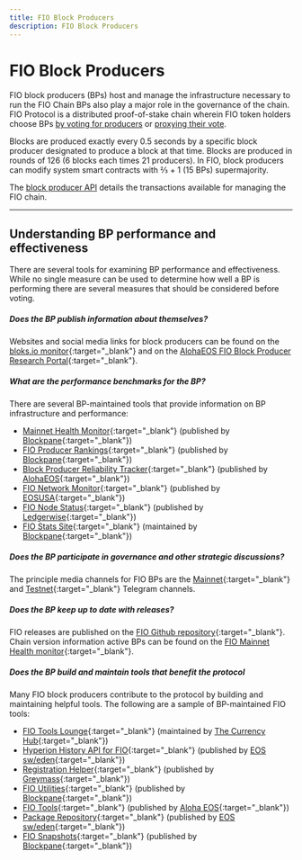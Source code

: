 ```yaml
---
title: FIO Block Producers
description: FIO Block Producers
---
```

# FIO Block Producers

FIO block producers (BPs) host and manage the infrastructure necessary to run the FIO Chain BPs also play a major role in the governance of the chain. FIO Protocol is a distributed proof-of-stake chain wherein FIO token holders choose BPs [by voting for producers]({{site.baseurl}}/docs/fio-protocol/voting) or [proxying their vote]({{site.baseurl}}/docs/how-to/proxy-vote). 

Blocks are produced exactly every 0.5 seconds by a specific block producer designated to produce a block at that time. Blocks are produced in rounds of 126 (6 blocks each times 21 producers). In FIO, block producers can modify system smart contracts with ⅔ + 1 (15 BPs) supermajority.

The [block producer API]({{site.baseurl}}/pages/api/fio-api/#tag--Block-Producer-Actions) details the transactions available for managing the FIO chain.

---
## Understanding BP performance and effectiveness

There are several tools for examining BP performance and effectiveness. While no single measure can be used to determine how well a BP is performing there are several measures that should be considered before voting.

##### Does the BP publish information about themselves?

Websites and social media links for block producers can be found on the [bloks.io monitor](https://fio.bloks.io){:target="_blank"} and on the [AlohaEOS FIO Block Producer Research Portal](https://www.alohaeos.com/vote/fiomain){:target="_blank"}.

##### What are the performance benchmarks for the BP?

There are several BP-maintained tools that provide information on BP infrastructure and performance: 

* [Mainnet Health Monitor](https://health.fioprotocol.io){:target="_blank"} (published by [Blockpane](https://blockpane.com){:target="_blank"})
* [FIO Producer Rankings](https://snap.blockpane.com/proxy.html){:target="_blank"} (published by [Blockpane](https://blockpane.com){:target="_blank"})
* [Block Producer Reliability Tracker](https://www.alohaeos.com/tools/reliability#networkId=20&timeframeId=8&sort=rank&sortDir=asc){:target="_blank"} (published by [AlohaEOS](https://www.alohaeos.com){:target="_blank"})
* [FIO Network Monitor](http://fio.stats.eosusa.news/d/eosusa/global-home?orgId=1){:target="_blank"} (published by [EOSUSA](https://www.eosusa.io){:target="_blank"})
* [FIO Node Status](https://tools.ledgerwise.io/nodestatus/fio){:target="_blank"} (published by [Ledgerwise](https://ledgerwise.io){:target="_blank"})
* [FIO Stats Site](https://graph.fioprotocol.io/d/6du4X1SGk/current-activity?orgId=1&refresh=1m&kiosk){:target="_blank"} (maintained by [Blockpane](https://blockpane.com){:target="_blank"})

##### Does the BP participate in governance and other strategic discussions?

The principle media channels for FIO BPs are the [Mainnet](https://t.me/fiomainnet){:target="_blank"} and [Testnet](https://t.me/fiotestnet){:target="_blank"} Telegram channels. 

##### Does the BP keep up to date with releases?

FIO releases are published on the [FIO Github repository](https://github.com/fioprotocol/fio/releases){:target="_blank"}. Chain version information active BPs can be found on the [FIO Mainnet Health monitor](https://health.fioprotocol.io){:target="_blank"}.

##### Does the BP build and maintain tools that benefit the protocol

Many FIO block producers contribute to the protocol by building and maintaining helpful tools. The following are a sample of BP-maintained FIO tools:

* [FIO Tools Lounge](https://www.fio.tools){:target="_blank"} (maintained by [The Currency Hub](https://www.thecurrencyhub.io){:target="_blank"})
* [Hyperion History API for FIO](http://fio.eossweden.org/v2/docs/index.html){:target="_blank"} (published by [EOS sw/eden](https://eossweden.org){:target="_blank"})
* [Registration Helper](https://greymass.github.io/fio-register/){:target="_blank"} (published by [Greymass](https://greymass.com/en/){:target="_blank"})
* [FIO Utilities](https://fio-utils.blockpane.com/index.html#/){:target="_blank"} (published by [Blockpane](https://blockpane.com){:target="_blank"})
* [FIO Tools](https://www.alohaeos.com/tools){:target="_blank"} (published by [Aloha EOS](https://www.alohaeos.com){:target="_blank"})
* [Package Repository](https://eosswedenorg.github.io/apt/fio){:target="_blank"} (published by [EOS sw/eden](https://eossweden.org){:target="_blank"})
* [FIO Snapshots](https://snap.blockpane.com/index.html){:target="_blank"} (published by [Blockpane](https://blockpane.com){:target="_blank"})